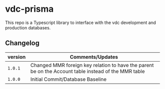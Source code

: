 # vdc-prisma
This repo is a Typescript library to interface with the vdc development and production databases.

## Changelog
| version | Comments/Updates |
| - | - |
| `1.0.1` | Changed MMR foreign key relation to have the parent be on the Account table instead of the MMR table |
| `1.0.0` | Initial Commit/Database Baseline |